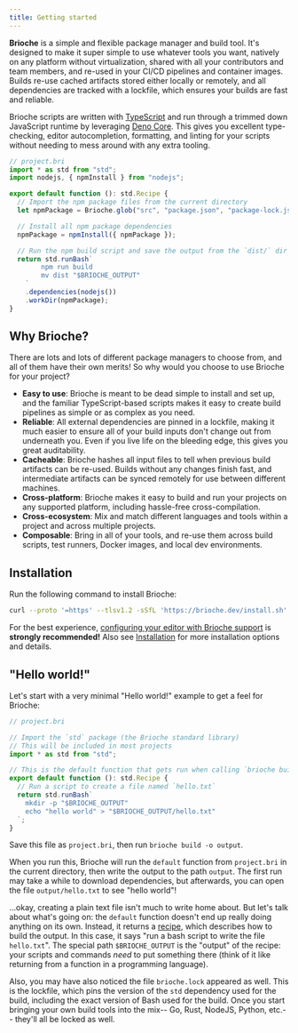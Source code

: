 ```yaml
---
title: Getting started
---
```


**Brioche** is a simple and flexible package manager and build tool. It's designed to make it super simple to use whatever tools you want, natively on any platform without virtualization, shared with all your contributors and team members, and re-used in your CI/CD pipelines and container images. Builds re-use cached artifacts stored either locally or remotely, and all dependencies are tracked with a lockfile, which ensures your builds are fast and reliable.

Brioche scripts are written with [TypeScript](https://www.typescriptlang.org/) and run through a trimmed down JavaScript runtime by leveraging [Deno Core](https://github.com/denoland/deno_core). This gives you excellent type-checking, editor autocompletion, formatting, and linting for your scripts without needing to mess around with any extra tooling.

```ts
// project.bri
import * as std from "std";
import nodejs, { npmInstall } from "nodejs";

export default function (): std.Recipe {
  // Import the npm package files from the current directory
  let npmPackage = Brioche.glob("src", "package.json", "package-lock.json");

  // Install all npm package dependencies
  npmPackage = npmInstall({ npmPackage });

  // Run the npm build script and save the output from the `dist/` dir
  return std.runBash`
        npm run build
        mv dist "$BRIOCHE_OUTPUT"
    `
    .dependencies(nodejs())
    .workDir(npmPackage);
}
```

## Why Brioche?

There are lots and lots of different package managers to choose from, and all of them have their own merits! So why would you choose to use Brioche for your project?

- **Easy to use**: Brioche is meant to be dead simple to install and set up, and the familiar TypeScript-based scripts makes it easy to create build pipelines as simple or as complex as you need.
- **Reliable**: All external dependencies are pinned in a lockfile, making it much easier to ensure all of your build inputs don't change out from underneath you. Even if you live life on the bleeding edge, this gives you great auditability.
- **Cacheable**: Brioche hashes all input files to tell when previous build artifacts can be re-used. Builds without any changes finish fast, and intermediate artifacts can be synced remotely for use between different machines.
- **Cross-platform**: Brioche makes it easy to build and run your projects on any supported platform, including hassle-free cross-compilation.
- **Cross-ecosystem**: Mix and match different languages and tools within a project and across multiple projects.
- **Composable**: Bring in all of your tools, and re-use them across build scripts, test runners, Docker images, and local dev environments.

## Installation

Run the following command to install Brioche:

```sh
curl --proto '=https' --tlsv1.2 -sSfL 'https://brioche.dev/install.sh' | bash
```

For the best experience, [configuring your editor with Brioche support](/docs/installation#editor-support) is **strongly recommended!** Also see [Installation](/docs/installation) for more installation options and details.

## "Hello world!"

Let's start with a very minimal "Hello world!" example to get a feel for Brioche:

```ts
// project.bri

// Import the `std` package (the Brioche standard library)
// This will be included in most projects
import * as std from "std";

// This is the default function that gets run when calling `brioche build`
export default function (): std.Recipe {
  // Run a script to create a file named `hello.txt`
  return std.runBash`
    mkdir -p "$BRIOCHE_OUTPUT"
    echo "hello world" > "$BRIOCHE_OUTPUT/hello.txt"
  `;
}
```

Save this file as `project.bri`, then run `brioche build -o output`.

When you run this, Brioche will run the `default` function from `project.bri` in the current directory, then write the output to the path `output`. The first run may take a while to download dependencies, but afterwards, you can open the file `output/hello.txt` to see "hello world"!

...okay, creating a plain text file isn't much to write home about. But let's talk about what's going on: the `default` function doesn't end up really doing anything on its own. Instead, it returns a [recipe](/docs/core-concepts/recipes), which describes how to build the output. In this case, it says "run a bash script to write the file `hello.txt`". The special path `$BRIOCHE_OUTPUT` is the "output" of the recipe: your scripts and commands _need_ to put something there (think of it like returning from a function in a programming language).

Also, you may have also noticed the file `brioche.lock` appeared as well. This is the lockfile, which pins the version of the `std` dependency used for the build, including the exact version of Bash used for the build. Once you start bringing your own build tools into the mix-- Go, Rust, NodeJS, Python, etc.-- they'll all be locked as well.
